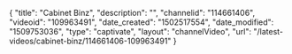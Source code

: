 {
    "title": "Cabinet Binz",
    "description": "",
    "channelid": "114661406",
    "videoid": "109963491",
    "date_created": "1502517554",
    "date_modified": "1509753036",
    "type": "captivate",
    "layout": "channelVideo",
    "url": "\/latest-videos\/cabinet-binz\/114661406-109963491"
}